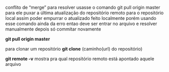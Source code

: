 conflito de “merge”
 para resolver usasse o comando  git pull origin master   para ele puxar a última atualização do repositório remoto para o repositório local assim poder empurrar o atualizado feito localmente porém usando esse comando ainda da erro entao deve ser entrar no arquivo e resolver manualmente depois só commitar novamente

**git pull origin master**

para clonar um repositório
**git clone** (caminho(url) do repositório)

**git remote -v** mostra pra qual repositório remoto está apontado aquele arquivo
